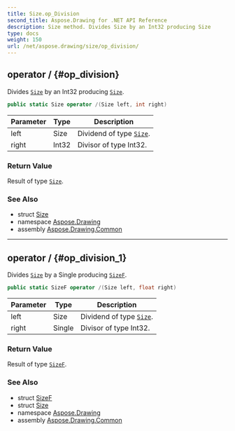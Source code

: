 ```yaml
---
title: Size.op_Division
second_title: Aspose.Drawing for .NET API Reference
description: Size method. Divides Size by an Int32 producing Size
type: docs
weight: 150
url: /net/aspose.drawing/size/op_division/
---
```

## operator / {#op_division}

Divides [`Size`](../) by an Int32 producing [`Size`](../).

```csharp
public static Size operator /(Size left, int right)
```

| Parameter | Type | Description |
| --- | --- | --- |
| left | Size | Dividend of type [`Size`](../). |
| right | Int32 | Divisor of type Int32. |

### Return Value

Result of type [`Size`](../).

### See Also

* struct [Size](../)
* namespace [Aspose.Drawing](../../size/)
* assembly [Aspose.Drawing.Common](../../../)

---

## operator / {#op_division_1}

Divides [`Size`](../) by a Single producing [`SizeF`](../../sizef/).

```csharp
public static SizeF operator /(Size left, float right)
```

| Parameter | Type | Description |
| --- | --- | --- |
| left | Size | Dividend of type [`Size`](../). |
| right | Single | Divisor of type Int32. |

### Return Value

Result of type [`SizeF`](../../sizef/).

### See Also

* struct [SizeF](../../sizef/)
* struct [Size](../)
* namespace [Aspose.Drawing](../../size/)
* assembly [Aspose.Drawing.Common](../../../)


